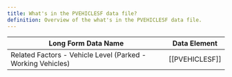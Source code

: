 ```yaml
---
title: What's in the PVEHICLESF data file?
definition: Overview of the what's in the PVEHICLESF data file.
---
```

| Long Form Data Name                                         | Data Element   |
| ----------------------------------------------------------- | -------------- |
| Related Factors - Vehicle Level (Parked - Working Vehicles) | [[PVEHICLESF]] |
